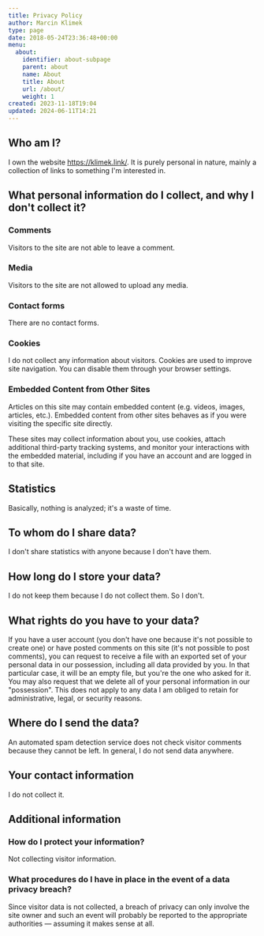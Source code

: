 ```yaml
---
title: Privacy Policy
author: Marcin Klimek
type: page
date: 2018-05-24T23:36:48+00:00
menu:
  about:
    identifier: about-subpage
    parent: about
    name: About
    title: About
    url: /about/
    weight: 1
created: 2023-11-18T19:04
updated: 2024-06-11T14:21
---
```


## Who am I?

I own the website https://klimek.link/. It is purely personal in nature, mainly a collection of links to something I'm interested in.

## What personal information do I collect, and why I don't collect it?

### Comments

Visitors to the site are not able to leave a comment.

### Media

Visitors to the site are not allowed to upload any media.

### Contact forms

There are no contact forms.

### Cookies

I do not collect any information about visitors. Cookies are used to improve site navigation. You can disable them through your browser settings.

### Embedded Content from Other Sites

Articles on this site may contain embedded content (e.g. videos, images, articles, etc.). Embedded content from other sites behaves as if you were visiting the specific site directly.

These sites may collect information about you, use cookies, attach additional third-party tracking systems, and monitor your interactions with the embedded material, including if you have an account and are logged in to that site.

## Statistics

Basically, nothing is analyzed; it's a waste of time.

## To whom do I share data?

I don't share statistics with anyone because I don't have them.

## How long do I store your data?

I do not keep them because I do not collect them. So I don't.

## What rights do you have to your data?

If you have a user account (you don't have one because it's not possible to create one) or have posted comments on this site (it's not possible to post comments), you can request to receive a file with an exported set of your personal data in our possession, including all data provided by you. In that particular case, it will be an empty file, but you're the one who asked for it. You may also request that we delete all of your personal information in our "possession". This does not apply to any data I am obliged to retain for administrative, legal, or security reasons.

## Where do I send the data?

An automated spam detection service does not check visitor comments because they cannot be left. In general, I do not send data anywhere.

## Your contact information

I do not collect it.

## Additional information

### How do I protect your information?

Not collecting visitor information.

### What procedures do I have in place in the event of a data privacy breach?

Since visitor data is not collected, a breach of privacy can only involve the site owner and such an event will probably be reported to the appropriate authorities — assuming it makes sense at all.


